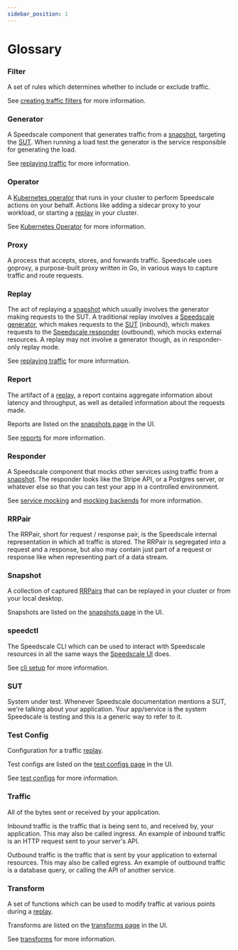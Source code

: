 ```yaml
---
sidebar_position: 1
---
```


# Glossary

### Filter

A set of rules which determines whether to include or exclude traffic.

See [creating traffic filters](../guides/creating-filters/index.md) for more information.

### Generator

A Speedscale component that generates traffic from a [snapshot](#snapshot),
targeting the [SUT](#sut).  When running a load test the generator is the
service responsible for generating the load.

See [replaying traffic](../concepts/replay.md) for more information.

### Operator

A [Kubernetes operator](https://kubernetes.io/docs/concepts/extend-kubernetes/operator/)
that runs in your cluster to perform Speedscale actions on your behalf.
Actions like adding a sidecar proxy to your workload, or starting a
[replay](#replay) in your cluster.

See [Kubernetes Operator](../setup/install/kubernetes-operator.md) for more information.

### Proxy

A process that accepts, stores, and forwards traffic.  Speedscale uses goproxy,
a purpose-built proxy written in Go, in various ways to capture traffic and route requests.

### Replay

The act of replaying a [snapshot](#snapshot) which usually involves the
generator making requests to the SUT.  A traditional replay involves a
[Speedscale generator](#generator), which makes requests to the [SUT](#sut)
(inbound), which makes requests to the [Speedscale responder](#responder)
(outbound), which mocks external resources. A replay may not involve a
generator though, as in responder-only replay mode.

See [replaying traffic](../guides/replay/README.md) for more information.

### Report

The artifact of a [replay](#replay), a report contains aggregate information
about latency and throughput, as well as detailed information about the
requests made.

Reports are listed on the [snapshots page](https://app.speedscale.com/snapshots) in the UI.

See [reports](../guides/reports/README.md) for more information.

### Responder

A Speedscale component that mocks other services using traffic from a
[snapshot](#snapshot).  The responder looks like the Stripe API, or a Postgres
server, or whatever else so that you can test your app in a controlled
environment.

See [service mocking](../concepts/service_mocking.md) and
[mocking backends](../guides/responders.md) for more information.

### RRPair

The RRPair, short for request / response pair, is the Speedscale internal
representation in which all traffic is stored.  The RRPair is segregated into a
request and a response, but also may contain just part of a request or
response like when representing part of a data stream.

### Snapshot

A collection of captured [RRPairs](#rrpair) that can be replayed in your
cluster or from your local desktop.

Snapshots are listed on the [snapshots page](https://app.speedscale.com/snapshots) in the UI.

### speedctl

The Speedscale CLI which can be used to interact with Speedscale resources in
all the same ways the [Speedscale UI](https://app.speedscale.com) does.

See [cli setup](../setup/install/cli.md) for more information.

### SUT

System under test.  Whenever Speedscale documentation mentions a SUT, we're
talking about your application.  Your app/service is the system Speedscale is
testing and this is a generic way to refer to it.

### Test Config

Configuration for a traffic [replay](#replay).

Test configs are listed on the [test configs page](https://app.speedscale.com/config) in the UI.

See [test configs](../concepts/test_config.md) for more information.

### Traffic

All of the bytes sent or received by your application.

Inbound traffic is the traffic that is being sent to, and received by, your
application. This may also be called ingress.  An example of inbound traffic
is an HTTP request sent to your server's API.

Outbound traffic is the traffic that is sent by your application to external
resources.  This may also be called egress.  An example of outbound traffic
is a database query, or calling the API of another service.

### Transform

A set of functions which can be used to modify traffic at various points during
a [replay](#replay).

Transforms are listed on the [transforms page](https://app.speedscale.com/trafficTransforms) in the UI.

See [transforms](../concepts/transforms.md) for more information.

